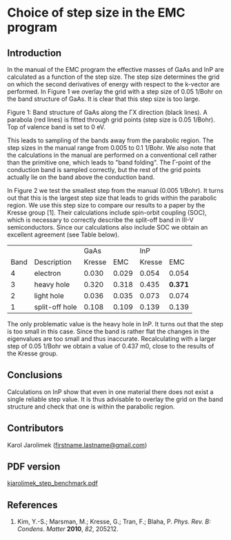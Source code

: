 # Choice of step size in the EMC program

## Introduction
In the manual of the EMC program the effective masses of GaAs and InP are calculated as a function of the step size. The step size determines the grid on which the second derivatives of energy with respect to the k-vector are performed. In Figure 1 we overlay the grid with a step size of 0.05 1/Bohr on the band structure of GaAs. It is clear that this step size is too large.

Figure 1: Band structure of GaAs along the ΓX direction (black lines). A parabola (red lines) is fitted through grid points (step size is 0.05 1/Bohr). Top of valence band is set to 0 eV.

This leads to sampling of the bands away from the parabolic region. The step sizes in the manual range from 0.005 to 0.1 1/Bohr. We also note that the calculations in the manual are performed on a conventional cell rather than the primitive one, which leads to "band folding". The Γ-point of the conduction band is sampled correctly, but the rest of the grid points actually lie on the band above the conduction band.

In Figure 2 we test the smallest step from the manual (0.005 1/Bohr). It turns out that this is the largest step size that leads to grids within the parabolic region. We use this step size to compare our results to a paper by the Kresse group [1]. Their calculations include spin-orbit coupling (SOC), which is necessary to correctly describe the split-off band in III-V semiconductors. Since our calculations also include SOC we obtain an excellent agreement (see Table below).

<table>
  <tr>
    <td colspan="2"></td><td colspan="2">GaAs</td><td colspan="2">InP</td>
  </tr>
  <tr>
    <td>Band</td><td>Description</td><td>Kresse</td><td>EMC</td><td>Kresse</td><td>EMC</td>
  </tr>
  <tr>
    <td>4</td><td>electron</td><td>0.030</td><td>0.029</td><td>0.054</td><td>0.054</td>
  </tr>
  <tr>
    <td>3</td><td>heavy hole</td><td>0.320</td><td>0.318</td><td>0.435</td><td><strong>0.371</strong></td>
  </tr>
  <tr>
    <td>2</td><td>light hole</td><td>0.036</td><td>0.035</td><td>0.073</td><td>0.074</td>
  </tr>
  <tr>
    <td>1</td><td>split-off hole</td><td>0.108</td><td>0.109</td><td>0.139</td><td>0.139</td>
  </tr>
</table>

The only problematic value is the heavy hole in InP. It turns out that the step is too small in this case. Since the band is rather flat the changes in the eigenvalues are too small and thus inaccurate. Recalculating with a larger step of 0.05 1/Bohr we obtain a value of 0.437 m0, close to the results of the Kresse group.

## Conclusions
Calculations on InP show that even in one material there does not exist a single reliable step value. It is thus advisable to overlay the grid on the band structure and check that one is within the parabolic region.

## Contributors
Karol Jarolimek (firstname.lastname@gmail.com)

## PDF version
<a href ="kjarolimek_step_benchmark.pdf" targe="_blank">kjarolimek_step_benchmark.pdf</a>

## References
1. Kim, Y.-S.; Marsman, M.; Kresse, G.; Tran, F.; Blaha, P. *Phys. Rev. B: Condens. Matter* **2010**, *82*, 205212.
